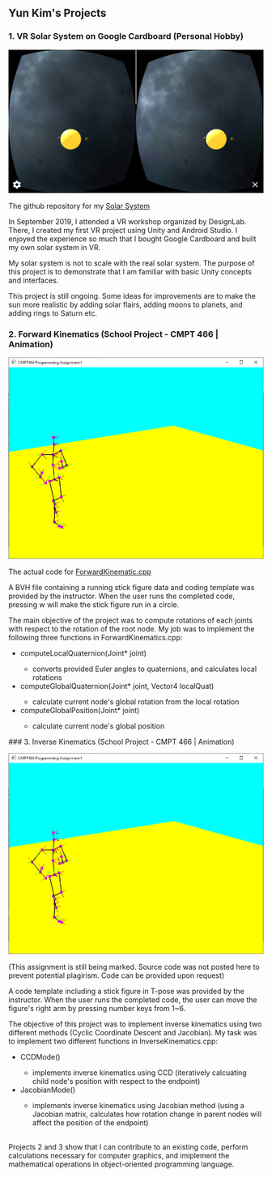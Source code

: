 ## Yun Kim's Projects

### 1. VR Solar System on Google Cardboard (Personal Hobby)
  
  ![Figure 1](https://github.com/melongbob/kabam/blob/master/Screenshot_20191115-230033.png?raw=true)

  The github repository for my [Solar System](https://github.com/melongbob/SolarSystemVR)
  
  In September 2019, I attended a VR workshop organized by DesignLab. There, I created my first VR project using Unity and Android Studio. I enjoyed the experience so much that I bought Google Cardboard and built my own solar system in VR.
  
  My solar system is not to scale with the real solar system. The purpose of this project is to demonstrate that I am familiar with basic Unity concepts and interfaces. 
  
  This project is still ongoing. Some ideas for improvements are to make the sun more realistic by adding solar flairs, adding moons to planets, and adding rings to Saturn etc.
  
### 2. Forward Kinematics (School Project - CMPT 466 | Animation)
  
  ![Figure 2](https://github.com/melongbob/kabam/blob/master/running_figure.PNG?raw=true)
  
  The actual code for [ForwardKinematic.cpp](https://github.com/melongbob/CMPT466-Animation/blob/master/CMPT466-985%20Program%20Assignment%201/build/ForwardKinematic.cpp)
  
  A BVH file containing a running stick figure data and coding template was provided by the instructor. When the user runs the completed code, pressing w will make the stick figure run in a circle.
  
  The main objective of the project was to compute rotations of each joints with respect to the rotation of the root node. My job was to implement the following three functions in ForwardKinematics.cpp:
<ul>
    <li>computeLocalQuaternion(Joint* joint)</li>
      <ul>
      <li>converts provided Euler angles to quaternions, and calculates local rotations</li>
      </ul>
    <li>computeGlobalQuaternion(Joint* joint, Vector4 localQuat)</li>
      <ul>
      <li>calculate current node's global rotation from the local rotation</li>
      </ul>
    <li>computeGlobalPosition(Joint* joint)</li>
      <ul>
      <li>calculate current node's global position</li>
      </ul>
</ul>   
### 3. Inverse Kinematics (School Project - CMPT 466 | Animation)

  ![Figure 3](https://github.com/melongbob/kabam/blob/master/running_figure.PNG?raw=true)
  
  (This assignment is still being marked. Source code was not posted here to prevent potential plagirism. Code can be provided upon request)
  
  A code template including a stick figure in T-pose was provided by the instructor. When the user runs the completed code, the user can move the figure's right arm by pressing number keys from 1~6.
  
  The objective of this project was to implement inverse kinematics using two different methods (Cyclic Coordinate Descent and Jacobian). My task was to implement two different functions in InverseKinematics.cpp:

<ul>
    <li>CCDMode()</li>
      <ul>
      <li>implements inverse kinematics using CCD (iteratively calcuating child node's position with respect to the endpoint)</li>
      </ul>
    <li>JacobianMode()</li>
      <ul>
      <li>implements inverse kinematics using Jacobian method (using a Jacobian matrix, calculates how rotation change in parent nodes will affect the position of the endpoint)</li>
      </ul>
</ul>

<br/>
  Projects 2 and 3 show that I can contribute to an existing code, perform calculations necessary for computer graphics, and imiplement the mathematical operations in object-oriented programming language.
